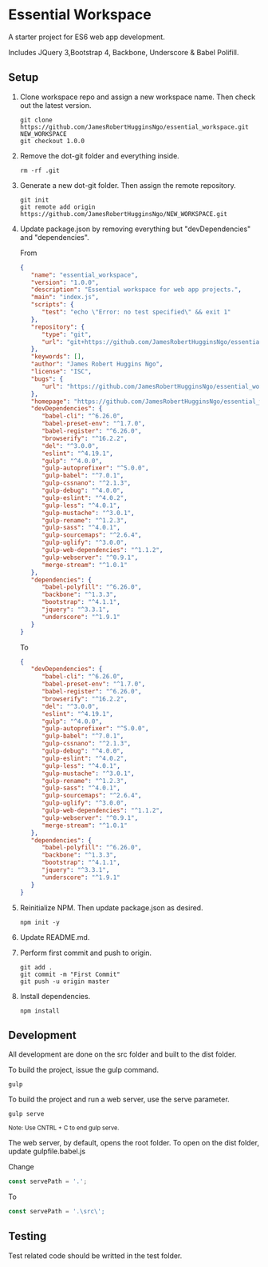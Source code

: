 # Essential Workspace

A starter project for ES6 web app development.

Includes JQuery 3,Bootstrap 4, Backbone, Underscore & Babel Polifill.

## Setup

1. Clone workspace repo and assign a new workspace name. Then check out the latest version.

   ``` shell
   git clone https://github.com/JamesRobertHugginsNgo/essential_workspace.git NEW_WORKSPACE
   git checkout 1.0.0
   ```

1. Remove the dot-git folder and everything inside.

   ``` shell
   rm -rf .git
   ```

1. Generate a new dot-git folder. Then assign the remote repository.

   ``` shell
   git init
   git remote add origin https://github.com/JamesRobertHugginsNgo/NEW_WORKSPACE.git
   ```

1. Update package.json by removing everything but "devDependencies" and "dependencies".

   From

   ``` json
   {
      "name": "essential_workspace",
      "version": "1.0.0",
      "description": "Essential workspace for web app projects.",
      "main": "index.js",
      "scripts": {
         "test": "echo \"Error: no test specified\" && exit 1"
      },
      "repository": {
         "type": "git",
         "url": "git+https://github.com/JamesRobertHugginsNgo/essential_workspace.git"
      },
      "keywords": [],
      "author": "James Robert Huggins Ngo",
      "license": "ISC",
      "bugs": {
         "url": "https://github.com/JamesRobertHugginsNgo/essential_workspace/issues"
      },
      "homepage": "https://github.com/JamesRobertHugginsNgo/essential_workspace#readme",
      "devDependencies": {
         "babel-cli": "^6.26.0",
         "babel-preset-env": "^1.7.0",
         "babel-register": "^6.26.0",
         "browserify": "^16.2.2",
         "del": "^3.0.0",
         "eslint": "^4.19.1",
         "gulp": "^4.0.0",
         "gulp-autoprefixer": "^5.0.0",
         "gulp-babel": "^7.0.1",
         "gulp-cssnano": "^2.1.3",
         "gulp-debug": "^4.0.0",
         "gulp-eslint": "^4.0.2",
         "gulp-less": "^4.0.1",
         "gulp-mustache": "^3.0.1",
         "gulp-rename": "^1.2.3",
         "gulp-sass": "^4.0.1",
         "gulp-sourcemaps": "^2.6.4",
         "gulp-uglify": "^3.0.0",
         "gulp-web-dependencies": "^1.1.2",
         "gulp-webserver": "^0.9.1",
         "merge-stream": "^1.0.1"
      },
      "dependencies": {
         "babel-polyfill": "^6.26.0",
         "backbone": "^1.3.3",
         "bootstrap": "^4.1.1",
         "jquery": "^3.3.1",
         "underscore": "^1.9.1"
      }
   }
   ```

   To

   ``` json
   {
      "devDependencies": {
         "babel-cli": "^6.26.0",
         "babel-preset-env": "^1.7.0",
         "babel-register": "^6.26.0",
         "browserify": "^16.2.2",
         "del": "^3.0.0",
         "eslint": "^4.19.1",
         "gulp": "^4.0.0",
         "gulp-autoprefixer": "^5.0.0",
         "gulp-babel": "^7.0.1",
         "gulp-cssnano": "^2.1.3",
         "gulp-debug": "^4.0.0",
         "gulp-eslint": "^4.0.2",
         "gulp-less": "^4.0.1",
         "gulp-mustache": "^3.0.1",
         "gulp-rename": "^1.2.3",
         "gulp-sass": "^4.0.1",
         "gulp-sourcemaps": "^2.6.4",
         "gulp-uglify": "^3.0.0",
         "gulp-web-dependencies": "^1.1.2",
         "gulp-webserver": "^0.9.1",
         "merge-stream": "^1.0.1"
      },
      "dependencies": {
         "babel-polyfill": "^6.26.0",
         "backbone": "^1.3.3",
         "bootstrap": "^4.1.1",
         "jquery": "^3.3.1",
         "underscore": "^1.9.1"
      }
   }
   ```

1. Reinitialize NPM. Then update package.json as desired.

   ``` shell
   npm init -y
   ```

1. Update README.md.

1. Perform first commit and push to origin.

   ``` shell
   git add .
   git commit -m "First Commit"
   git push -u origin master
   ```

1. Install dependencies.

   ``` shell
   npm install
   ```

## Development

All development are done on the src folder and built to the dist folder.

To build the project, issue the gulp command.

``` shell
gulp
```

To build the project and run a web server, use the serve parameter.

``` shell
gulp serve
```

<small>Note: Use CNTRL + C to end gulp serve.</small>

The web server, by default, opens the root folder.
To open on the dist folder, update gulpfile.babel.js

Change

``` JavaScript
const servePath = '.';
```

To

``` JavaScript
const servePath = '.\src\';
```

## Testing

Test related code should be writted in the test folder.
